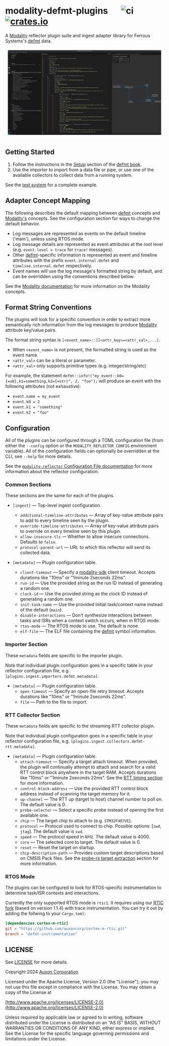 # modality-defmt-plugins &emsp; ![ci] [![crates.io]](https://crates.io/crates/modality-defmt-plugins)

A [Modality][modality] reflector plugin suite and ingest adapter library for Ferrous Systems's [defmt][defmt] data.

![](assets/ui_rtos_mode.png)

## Getting Started

1. Follow the instructions in the [Setup](https://defmt.ferrous-systems.com/setup) section of the [defmt book][defmt].
2. Use the importer to import from a data file or pipe, or use one of the available collectors to collect data from a running system.

See the [test system](test_system/) for a complete example.

## Adapter Concept Mapping

The following describes the default mapping between [defmt][defmt] concepts
and [Modality's][modality] concepts. See the configuration section for ways to change the
default behavior.

* Log messages are represented as events on the default timeline ('main'), unless using RTOS mode.
* Log message details are represented as event attributes at the root
  level (e.g. `event.level = trace` for `trace!` messages).
* Other [defmt][defmt]-specific information is represented as event and timeline attributes with
  the prefix `event.internal.defmt` and `timeline.internal.defmt` respectively.
* Event names will use the log message's formatted string by default, and can be overridden using the
  conventions described below.

See the [Modality documentation](https://docs.auxon.io/modality/) for more information on the Modality concepts.

## Format String Conventions

The plugins will look for a specific convention in order to extract more semantically rich information
from the log messages to produce [Modality][modality] attribute key/value pairs.

The format string syntax is `[<event_name>::][<attr_key>=<attr_val>,...]`.

* When `<event_name>` is not present, the formatted string is used as the event name.
* `<attr_val>` can be a literal or parameter.
* `<attr_val>` only supports primitive types (e.g. integer/string/etc)

For example, the statement `defmt::info!("my_event::k0={=u8},k1=something,k2={=str}", 2, "foo");`
will produce an event with the following attributes (not exhaustive):
* `event.name = my_event`
* `event.k0 = 2`
* `event.k1 = "something"`
* `event.k2 = "foo"`

## Configuration

All of the plugins can be configured through a TOML configuration file (from either the `--config` option or the `MODALITY_REFLECTOR_CONFIG` environment variable).
All of the configuration fields can optionally be overridden at the CLI, see `--help` for more details.

See the [`modality-reflector` Configuration File documentation](https://docs.auxon.io/modality/ingest/modality-reflector-configuration-file.html) for more information
about the reflector configuration.

### Common Sections

These sections are the same for each of the plugins.

* `[ingest]` — Top-level ingest configuration.
  - `additional-timeline-attributes` — Array of key-value attribute pairs to add to every timeline seen by the plugin.
  - `override-timeline-attributes` — Array of key-value attribute pairs to override on every timeline seen by this plugin.
  - `allow-insecure-tls` — Whether to allow insecure connections. Defaults to `false`.
  - `protocol-parent-url` — URL to which this reflector will send its collected data.

* `[metadata]` — Plugin configuration table.
  - `client-timeout` — Specify a [modality-sdk][modality-sdk] client timeout. Accepts durations like "10ms" or "1minute 2seconds 22ms".
  - `run-id` — Use the provided string as the run ID instead of generating a random one.
  - `clock-id` — Use the provided string as the clock ID instead of generating a random one.
  - `init-task-name` — Use the provided initial task/context name instead of the default (`main`).
  - `disable-interactions` — Don't synthesize interactions between tasks and ISRs when a context switch occurs, when in RTOS mode.
  - `rtos-mode` — The RTOS mode to use. The default is none.
  - `elf-file` — The ELF file containing the [defmt][defmt] symbol information.

### Importer Section

These `metadata` fields are specific to the importer plugin.

Note that individual plugin configuration goes in a specific table in your
reflector configuration file, e.g. `[plugins.ingest.importers.defmt.metadata]`.

* `[metadata]` — Plugin configuration table.
  - `open-timeout` — Specify an open-file retry timeout. Accepts durations like "10ms" or "1minute 2seconds 22ms".
  - `file` — Path to the file to import.

### RTT Collector Section

These `metadata` fields are specific to the streaming RTT collector plugin.

Note that individual plugin configuration goes in a specific table in your
reflector configuration file, e.g. `[plugins.ingest.collectors.defmt-rtt.metadata]`.

* `[metadata]` — Plugin configuration table.
  - `attach-timeout` — Specify a target attach timeout.
    When provided, the plugin will continually attempt to attach and search for a valid
    RTT control block anywhere in the target RAM.
    Accepts durations like "10ms" or "1minute 2seconds 22ms".
    See the [RTT timing section](https://docs.rs/probe-rs-rtt/0.14.2/probe_rs_rtt/struct.Rtt.html#examples-of-how-timing-between-host-and-target-effects-the-results) for more information.
  - `control-block-address` —  Use the provided RTT control block address instead of scanning the target memory for it.
  - `up-channel` — The RTT up (target to host) channel number to poll on. The default value is 0.
  - `probe-selector` — Select a specific probe instead of opening the first available one.
  - `chip` — The target chip to attach to (e.g. `STM32F407VE`).
  - `protocol` — Protocol used to connect to chip. Possible options: [`swd`, `jtag`]. The default value is `swd`.
  - `speed` — The protocol speed in kHz. The default value is 4000.
  - `core` — The selected core to target. The default value is 0.
  - `reset` — Reset the target on startup.
  - `chip-description-path` — Provides custom target descriptions based on CMSIS Pack files.
    See the [probe-rs target extraction](https://probe.rs/docs/knowledge-base/cmsis-packs/#target-extraction) section for
    more information.

### RTOS Mode

The plugins can be configured to look for RTOS-specific instrumentation to determine
task/ISR contexts and interactions.

Currently the only supported RTOS mode is `rtic1`.
It requires using our [RTIC fork](https://github.com/auxoncorp/cortex-m-rtic/tree/defmt-instrumentation)
(based on version 1.1.4) with trace instrumentation.
You can try it out by adding the follwing to your `Cargo.toml`:
```toml
[dependencies.cortex-m-rtic]
git = "https://github.com/auxoncorp/cortex-m-rtic.git"
branch = "defmt-instrumentation"
```

## LICENSE

See [LICENSE](./LICENSE) for more details.

Copyright 2024 [Auxon Corporation](https://auxon.io)

Licensed under the Apache License, Version 2.0 (the "License");
you may not use this file except in compliance with the License.
You may obtain a copy of the License at

[http://www.apache.org/licenses/LICENSE-2.0](http://www.apache.org/licenses/LICENSE-2.0)

Unless required by applicable law or agreed to in writing, software
distributed under the License is distributed on an "AS IS" BASIS,
WITHOUT WARRANTIES OR CONDITIONS OF ANY KIND, either express or implied.
See the License for the specific language governing permissions and
limitations under the License.

[ci]: https://github.com/auxoncorp/modality-defmt-plugins/workflows/CI/badge.svg
[crates.io]: https://img.shields.io/crates/v/modality-defmt-plugins.svg
[defmt]: https://defmt.ferrous-systems.com/
[modality]: https://auxon.io/products/modality
[modality-sdk]: https://github.com/auxoncorp/auxon-sdk
